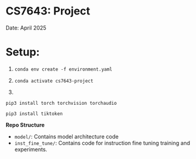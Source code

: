 # CS7643: Project

Date: April 2025

# Setup:
1) `conda env create -f environment.yaml`

2) `conda activate cs7643-project`

3)

```
pip3 install torch torchvision torchaudio

pip3 install tiktoken
```

**Repo Structure**
* `model/`: Contains model architecture code
* `inst_fine_tune/`: Contains code for instruction fine tuning training and experiments.

